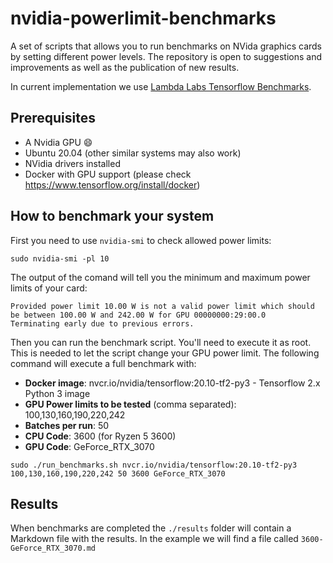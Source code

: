 # nvidia-powerlimit-benchmarks
A set of scripts that allows you to run benchmarks on NVida graphics cards by setting different power levels.  The repository is open to suggestions and improvements as well as the publication of new results.

In current implementation we use [Lambda Labs Tensorflow Benchmarks](https://github.com/lambdal/lambda-tensorflow-benchmark/tree/tf2). 

## Prerequisites

* A Nvidia GPU 😄
* Ubuntu 20.04 (other similar systems may also work)
* NVidia drivers installed
* Docker with GPU support (please check https://www.tensorflow.org/install/docker)


## How to benchmark your system

First you need to use `nvidia-smi` to check allowed power limits:

```shell
sudo nvidia-smi -pl 10
```

The output of the comand will tell you the minimum and maximum power limits of your card:

```shell
Provided power limit 10.00 W is not a valid power limit which should be between 100.00 W and 242.00 W for GPU 00000000:29:00.0
Terminating early due to previous errors.
```

Then you can run the benchmark script. You'll need to execute it as root. This is needed to let the script change your GPU power limit. The following command will execute a full benchmark with:

* **Docker image**: nvcr.io/nvidia/tensorflow:20.10-tf2-py3 - Tensorflow 2.x Python 3 image
* **GPU Power limits to be tested** (comma separated): 100,130,160,190,220,242 
* **Batches per run**: 50
* **CPU Code**: 3600 (for Ryzen 5 3600)
* **GPU Code**: GeForce_RTX_3070 

```shell
sudo ./run_benchmarks.sh nvcr.io/nvidia/tensorflow:20.10-tf2-py3 100,130,160,190,220,242 50 3600 GeForce_RTX_3070
````

## Results

When benchmarks are completed the `./results` folder will contain a Markdown file with the results. In the example we will find a file called `3600-GeForce_RTX_3070.md` 

